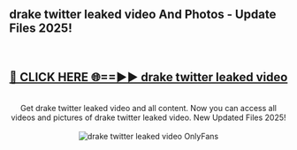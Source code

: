 <h2>drake twitter leaked video And Photos - Update Files 2025!</h2>
<br>
<div align="center">
<h2><a href="https://linkcuts.com/hfmhzwbr" rel="nofollow">🔴 CLICK HERE 🌐==►► drake twitter leaked video</a></h2>
<br>
Get drake twitter leaked video and all content. Now you can access all videos and pictures of drake twitter leaked video. New Updated Files 2025!
<br>
<br>
<a href="https://linkcuts.com/hfmhzwbr" rel="nofollow" data-target="animated-image.originalLink"><img src="https://i.ibb.co.com/WyWwxjT/player-gif2.gif" alt="drake twitter leaked video OnlyFans" style="max-width: 100%; display: inline-block;" data-target="animated-image.originalImage"></a>
</div>
<br>
